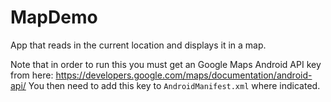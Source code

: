 # MapDemo

App that reads in the current location and displays it in a map. 

Note that in order to run this you must get an Google Maps Android API
key from here:
https://developers.google.com/maps/documentation/android-api/ You then
need to add this key to ```AndroidManifest.xml``` where indicated.
